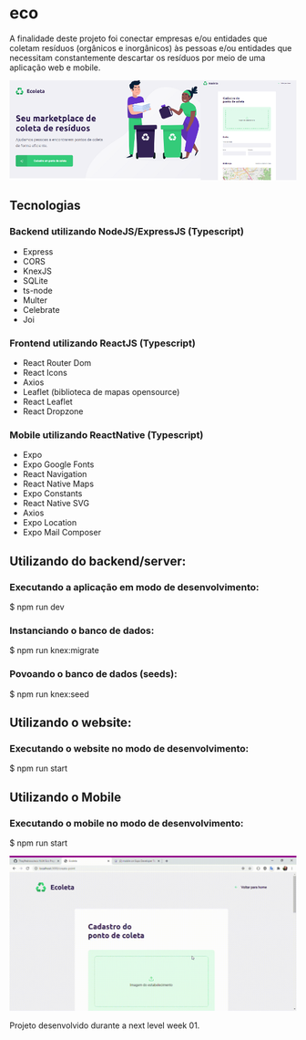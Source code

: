 # eco

A finalidade deste projeto foi conectar empresas e/ou entidades que coletam resíduos (orgânicos e inorgânicos) às pessoas e/ou entidades que necessitam constantemente descartar os resíduos por meio de uma aplicação web e mobile. 

![](/backend/uploads/eco.png)

## Tecnologias

### Backend utilizando NodeJS/ExpressJS (Typescript)

- Express
- CORS
- KnexJS
- SQLite
- ts-node
- Multer
- Celebrate
- Joi

### Frontend utilizando ReactJS (Typescript)

- React Router Dom
- React Icons
- Axios
- Leaflet (biblioteca de mapas opensource)
- React Leaflet
- React Dropzone

### Mobile utilizando ReactNative (Typescript)

- Expo
- Expo Google Fonts
- React Navigation
- React Native Maps
- Expo Constants
- React Native SVG
- Axios
- Expo Location
- Expo Mail Composer

## Utilizando do backend/server: 

### Executando a aplicação em modo de desenvolvimento:
$ npm run dev

### Instanciando o banco de dados:
$ npm run knex:migrate

### Povoando o banco de dados (seeds):
$ npm run knex:seed

## Utilizando o website:

### Executando o website no modo de desenvolvimento:
$ npm run start

## Utilizando o Mobile

### Executando o mobile no modo de desenvolvimento:
$ npm run start

![](/Ecoleta.gif)

Projeto desenvolvido durante a next level week 01.
